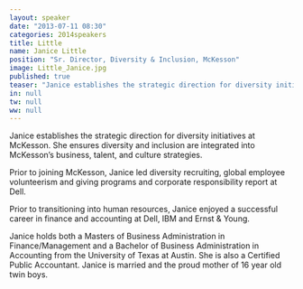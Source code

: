 ```yaml
---
layout: speaker
date: "2013-07-11 08:30"
categories: 2014speakers
title: Little
name: Janice Little
position: "Sr. Director, Diversity & Inclusion, McKesson"
image: Little_Janice.jpg
published: true
teaser: "Janice establishes the strategic direction for diversity initiatives at McKesson.  She ensures diversity and inclusion are integrated into McKesson’s business, talent, and culture strategies.  "
in: null
tw: null
ww: null
---
```

Janice establishes the strategic direction for diversity initiatives at McKesson.  She ensures diversity and inclusion are integrated into McKesson’s business, talent, and culture strategies.  

Prior to joining McKesson, Janice led diversity recruiting, global employee volunteerism and giving programs and corporate responsibility report at Dell.

Prior to transitioning into human resources, Janice enjoyed a successful career in finance and accounting at Dell, IBM and Ernst & Young. 

Janice holds both a Masters of Business Administration in Finance/Management and a Bachelor of Business Administration in Accounting from the University of Texas at Austin. She is also a Certified Public Accountant. Janice is married and the proud mother of 16 year old twin boys.
